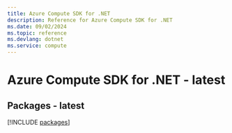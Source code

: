 ```yaml
---
title: Azure Compute SDK for .NET
description: Reference for Azure Compute SDK for .NET
ms.date: 09/02/2024
ms.topic: reference
ms.devlang: dotnet
ms.service: compute
---
```

# Azure Compute SDK for .NET - latest
## Packages - latest
[!INCLUDE [packages](compute-index.md)]